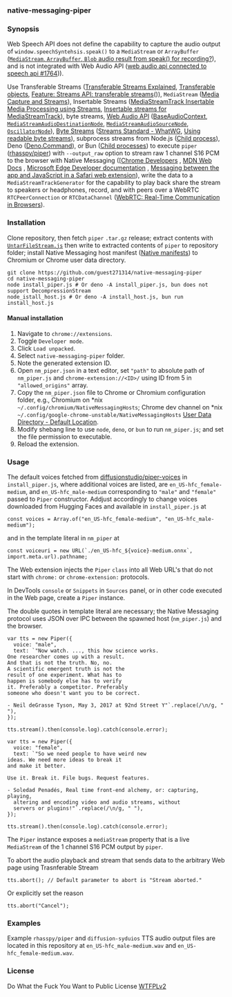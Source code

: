 ### native-messaging-piper

### Synopsis

Web Speech API does not define the capability to capture the audio output
of `window.speechSyntehsis.speak()` to a `MediaStream` or `ArrayBuffer` 
([`MediaStream`, `ArrayBuffer`, `Blob` audio result from speak() for recording?](https://lists.w3.org/Archives/Public/public-speech-api/2017Jun/0000.html)), 
and is not integrated with Web Audio API ([web audio api connected to speech api #1764](https://github.com/WebAudio/web-audio-api/issues/1764))).

Use Transferable Streams ([Transferable Streams Explained](https://github.com/whatwg/streams/blob/main/transferable-streams-explainer.md), [Transferable objects](https://developer.mozilla.org/en-US/docs/Web/API/Web_Workers_API/Transferable_objects), [Feature: Streams API: transferable streams](https://chromestatus.com/feature/5298733486964736)()), 
`MediaStream` ([Media Capture and Streams](https://www.w3.org/TR/mediacapture-streams/)), Insertable Streams ([MediaStreamTrack Insertable Media Processing using Streams](https://www.w3.org/TR/mediacapture-transform/), [Insertable streams for MediaStreamTrack](https://developer.chrome.com/docs/capabilities/web-apis/mediastreamtrack-insertable-media-processing)), byte streams,
[Web Audio API](https://www.w3.org/TR/webaudio/) ([BaseAudioContext](https://webaudio.github.io/web-audio-api/#BaseAudioContext), [`MediaStreamAudioDestinationNode`](https://webaudio.github.io/web-audio-api/#MediaStreamAudioDestinationNode), [`MediaStreamAudioSourceNode`](https://webaudio.github.io/web-audio-api/#MediaStreamAudioDestinationNode), [`OscillatorNode`](https://webaudio.github.io/web-audio-api/#OscillatorNode)), [Byte Streams](https://github.com/whatwg/streams/blob/main/byte-streams-explainer.md) ([Streams Standard - WhatWG](https://streams.spec.whatwg.org/), [Using readable byte streams](https://developer.mozilla.org/en-US/docs/Web/API/Streams_API/Using_readable_byte_streams)),
subprocess streams from Node.js ([Child process](https://nodejs.org/api/child_process.html#processchdirdirectory)), Deno ([Deno.Command](https://docs.deno.com/api/deno/~/Deno.Command)), or Bun ([Child processes](https://bun.sh/docs/api/spawn)) to execute `piper` ([rhasspy/piper](https://github.com/rhasspy/piper)) with 
`--output_raw` option to stream raw 1 channel S16 PCM to the browser with
Native Messaging ([[Chrome Developers](https://developer.chrome.com/docs/extensions/mv3/nativeMessaging/)
, [MDN Web Docs](https://developer.mozilla.org/en-US/docs/Mozilla/Add-ons/WebExtensions/Native_messaging)
, [Microsoft Edge Developer documentation](https://learn.microsoft.com/en-us/microsoft-edge/extensions-chromium/developer-guide/native-messaging)
, [Messaging between the app and JavaScript in a Safari web extension](https://developer.apple.com/documentation/safariservices/messaging-between-the-app-and-javascript-in-a-safari-web-extension)), write the data to a `MediaStreamTrackGenerator` for the
capability to play back share the stream to speakers or headphones, record,
and with peers over a WebRTC `RTCPeerConnection` or `RTCDataChannel` ([WebRTC: Real-Time Communication in Browsers](https://www.w3.org/TR/webrtc/)).

### Installation

Clone repository, then fetch `piper` `.tar.gz` release; extract contents with 
[`UntarFileStream.js`](https://gist.githubusercontent.com/guest271314/93a9d8055559ac8092b9bf8d541ccafc/raw/11589448b41116c3f45978810e6a284f5d565a63/UntarFileStream.js) 
then write to extracted contents of `piper` to repository folder; 
install Native Messaging host manifest ([Native manifests](https://developer.mozilla.org/en-US/docs/Mozilla/Add-ons/WebExtensions/Native_manifests)) to Chromium or Chrome 
user data directory.

```
git clone https://github.com/guest271314/native-messaging-piper
cd native-messaging-piper
node install_piper.js # Or deno -A install_piper.js, bun does not support DecompressionStream
node_istall_host.js # Or deno -A install_host.js, bun run install_host.js
```

#### Manual installation

1. Navigate to `chrome://extensions`.
2. Toggle `Developer mode`.
3. Click `Load unpacked`.
4. Select `native-messaging-piper` folder.
5. Note the generated extension ID.
6. Open `nm_piper.json` in a text editor, set `"path"` to absolute path of `nm_piper.js` and `chrome-extension://<ID>/` using ID from 5 in `"allowed_origins"` array. 
7. Copy the `nm_piper.json` file to Chrome or Chromium configuration folder, e.g., Chromium on \*nix `~/.config/chromium/NativeMessagingHosts`; Chrome dev channel on \*nix `~/.config/google-chrome-unstable/NativeMessagingHosts` [User Data Directory - Default Location](https://chromium.googlesource.com/chromium/src.git/+/HEAD/docs/user_data_dir.md#Default-Location).
8. Modify shebang line to use `node`, `deno`, or `bun` to run `nm_piper.js`; and set the file permission to executable.
9. Reload the extension. 

### Usage 
The default voices fetched from [diffusionstudio/piper-voices](https://huggingface.co/diffusionstudio/piper-voices/tree/main)
in `install_piper.js`, where additional voices are listed, are `en_US-hfc_female-medium`, and `en_US-hfc_male-medium` 
corresponding to `"male"` and `"female"` passed to `Piper` constructor.
Addjust accordingly to change voices downloaded from Hugging Faces and available in `install_piper.js`
at 

```
const voices = Array.of("en_US-hfc_female-medium", "en_US-hfc_male-medium");
```

and in the template literal in `nm_piper` at

```
const voiceuri = new URL(`./en_US-hfc_${voice}-medium.onnx`, import.meta.url).pathname;
```

The Web extension injects the `Piper` `class` into all Web URL's that do not start with `chrome:`
or `chrome-extension:` protocols. 

In DevTools `console` or `Snippets` in `Sources` panel, or in other code executed 
in the Web page, create a `Piper` instance.

The double quotes in template literal are necessary; the Native Messaging protocol
uses JSON over IPC between the spawned host (`nm_piper.js`) and the browser.

```
var tts = new Piper({
  voice: "male",
  text: `"Now watch. ..., this how science works.
One researcher comes up with a result.
And that is not the truth. No, no.
A scientific emergent truth is not the
result of one experiment. What has to
happen is somebody else has to verify
it. Preferably a competitor. Preferably
someone who doesn't want you to be correct.

- Neil deGrasse Tyson, May 3, 2017 at 92nd Street Y"`.replace(/\n/g, " "),
});

tts.stream().then(console.log).catch(console.error);
```

```
var tts = new Piper({
  voice: "female",
  text: `"So we need people to have weird new
ideas. We need more ideas to break it
and make it better.

Use it. Break it. File bugs. Request features.

- Soledad Penadés, Real time front-end alchemy, or: capturing, playing,
  altering and encoding video and audio streams, without
  servers or plugins!"`.replace(/\n/g, " "),
});

tts.stream().then(console.log).catch(console.error);
```

The `Piper` instance exposes a `mediaStream` property that is a live `MediaStream`
of the 1 channel S16 PCM output by `piper`.

To abort the audio playback and stream that sends data to the arbitrary Web page 
using Trasnferable Stream

```
tts.abort(); // Default parameter to abort is "Stream aborted." 
```

Or explicitly set the reason 

```
tts.abort("Cancel");
```

### Examples

Example `rhasspy/piper` and `diffusion-syduios` TTS audio output files are located in this repository at `en_US-hfc_male-medium.wav` and `en_US-hfc_female-medium.wav`.

### License

Do What the Fuck You Want to Public License [WTFPLv2](http://www.wtfpl.net/about/)

